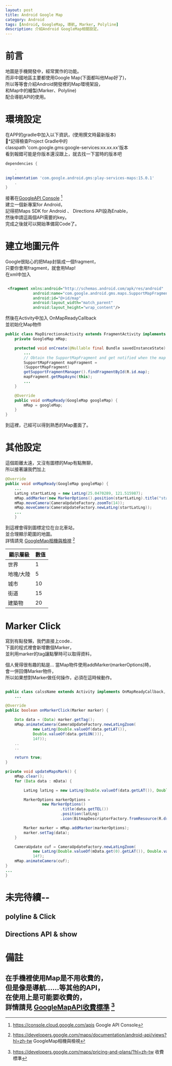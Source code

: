 ```yaml
---
layout: post
title: Android Google Map
category: Android
tags: [Android, GoogleMap, 導航, Marker, Polyline]
description: 介紹Android GoogleMap相關設定。
---
```

# 前言  

地圖是手機開發中，經常實作的功能。  
而非中國地區主要都使用Google Map(下面都叫他Map好了)，  
所以等等會介紹Android開發裡的Map環境架設，  
和Map中的繪製(Marker、Polyline)  
配合導航API的使用。

# 環境設定

在APP的gradle中加入以下資訊，(使用撰文時最新版本)  
*記得檢查Project Gradle中的  
classpath 'com.google.gms:google-services:xx.xx.xx'版本  
看到報錯可能是你版本還沒跟上，就去找一下當時的版本吧  
```gradle
dependencies {
	.
	.
implementation 'com.google.android.gms:play-services-maps:15.0.1'
	.
}
```

接著在[GoogleAPI Console](https://console.cloud.google.com/apis ) [^1]  
建立一個新專案for Android，  
記得把Maps SDK for Android 、 Directions API設為Enable，  
然後申請這兩個API需要的key。  
完成之後就可以開始準備寫Code了。

# 建立地圖元件

Google很貼心的把Map封裝成一個fragment，  
只要你會用fragment，就會用Map!  
在xml中加入
```xml

 <fragment xmlns:android="http://schemas.android.com/apk/res/android"
            android:name="com.google.android.gms.maps.SupportMapFragment"
            android:id="@+id/map"
            android:layout_width="match_parent"
            android:layout_height="wrap_content"/>

```

然後在Activity中加入 OnMapReadyCallback  
並初始化Map物件

```java
public class MapDirectionsActivity extends FragmentActivity implements OnMapReadyCallback {
	private GoogleMap mMap;

	protected void onCreate(@Nullable final Bundle savedInstanceState) {
		...
		// Obtain the SupportMapFragment and get notified when the map is ready to be used.
		SupportMapFragment mapFragment = 
		(SupportMapFragment) 
		getSupportFragmentManager().findFragmentById(R.id.map);
		mapFragment.getMapAsync(this);
		...
	}

	@Override
    public void onMapReady(GoogleMap googleMap) {
		mMap = googleMap;
	}
}
```
到這裡，己經可以得到熟悉的Map畫面了。  

# 其他設定
這個距離太遠，又沒有圖標的Map有點無聊，  
所以接著讓我們加上

```java
@Override
public void onMapReady(GoogleMap googleMap) {
	...
	LatLng startLatLng = new LatLng(25.0470289, 121.515987);
	mMap.addMarker(new MarkerOptions().position(startLatLng).title("start"));
	mMap.moveCamera(CameraUpdateFactory.zoomTo(14));
	mMap.moveCamera(CameraUpdateFactory.newLatLng(startLatLng));
	...
	}
```

到這裡會得到圖標定位在台北車站，  
並合理顯示範圍的地圖。  
詳情請見 [GoogleMap相機與檢視](https://developers.google.com/maps/documentation/android-api/views?hl=zh-tw) [^3] 

顯示層級		| 數值  
------------- |:-----
世界    		| 1
地塊/大陸    	| 5 
城市  			| 10
   街道  		| 15
   建築物  		| 20

# Marker Click

寫到有點發懶，我們直接上code..  
下面的程式裡會新增數個Marker，  
並利用marker的tag讓點擊時可以取得資料，  

個人覺得很有趣的點是...
當Map物件使用addMarker(markerOptions)時，  
會一併回傳Marker物件，  
所以如果想對Marker做任何操作，必須在這時候動作。
```java

public class calssName extends Activity implements OnMapReadyCallback, GoogleMap.OnMarkerClickListener {
	...

@Override
public boolean onMarkerClick(Marker marker) {

	Data data = (Data) marker.getTag();
	mMap.animateCamera(CameraUpdateFactory.newLatLngZoom(
			new LatLng(Double.valueOf(data.getLAT()),
			Double.valueOf(data.getLON())),
			14f));
	..
	..

	return true;
}

private void updateMapsMark() {
	mMap.clear();
	for (Data data : mData) {

		LatLng latLng = new LatLng(Double.valueOf(data.getLAT()), Double.valueOf(data.getLON()));

		MarkerOptions markerOptions =
				new MarkerOptions()
						.title(data.getTEL())
						.position(latLng)
						.icon(BitmapDescriptorFactory.fromResource(R.drawable.icon_location_map));

		Marker marker = mMap.addMarker(markerOptions);
		marker.setTag(data);
	}

	CameraUpdate cuf = CameraUpdateFactory.newLatLngZoom(
			new LatLng(Double.valueOf(mData.get(0).getLAT()), Double.valueOf(mData.get(0).getLON())),
			14f);
	mMap.animateCamera(cuf);
}
...
}
```

# 未完待續--
## polyline & Click
## Directions API & show

# 備註
在手機裡使用Map是不用收費的，    
但是像是導航……等其他的API，  
在使用上是可能要收費的，  
詳情請見 [GoogleMapAPI收費標準](https://developers.google.com/maps/pricing-and-plans/?hl=zh-tw) [^4]  
---------------------


[^1]: https://console.cloud.google.com/apis Google API Console
[^2]: https://developers.google.com/maps/?hl=zh-tw Google Map API
[^3]: https://developers.google.com/maps/documentation/android-api/views?hl=zh-tw GoogleMap相機與檢視
[^4]: https://developers.google.com/maps/pricing-and-plans/?hl=zh-tw 收費標準
